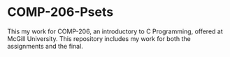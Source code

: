 # COMP-206-Psets

This my work for COMP-206, an introductory to C Programming, offered at McGill University. This repository includes my work for both the assignments and the final. 
